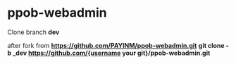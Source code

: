 # ppob-webadmin

 Clone branch **dev**

 after fork from **https://github.com/PAYINM/ppob-webadmin.git**
 **git clone -b _dev https://github.com/{username your git}/ppob-webadmin.git**